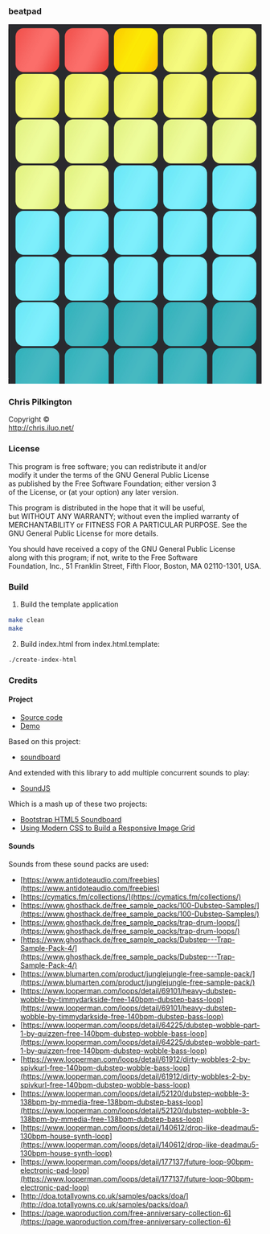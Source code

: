 ### beatpad

![Preview image](readme-image.png)

### Chris Pilkington  
Copyright ©  
http://chris.iluo.net/ 

### License

This program is free software; you can redistribute it and/or  
modify it under the terms of the GNU General Public License  
as published by the Free Software Foundation; either version 3  
of the License, or (at your option) any later version. 

This program is distributed in the hope that it will be useful,  
but WITHOUT ANY WARRANTY; without even the implied warranty of  
MERCHANTABILITY or FITNESS FOR A PARTICULAR PURPOSE.  See the  
GNU General Public License for more details. 

You should have received a copy of the GNU General Public License  
along with this program; if not, write to the Free Software  
Foundation, Inc., 51 Franklin Street, Fifth Floor, Boston, MA  02110-1301, USA.  

### Build

1. Build the template application
```bash
make clean
make
```
2. Build index.html from index.html.template:
```bash
./create-index-html
```

### Credits

#### Project

*   [Source code](https://github.com/pilkch/beatpad)
*   [Demo](https://chris.iluo.net/projects/beatpad)

Based on this project:

*   [soundboard](https://github.com/pilkch/soundboard)

And extended with this library to add multiple concurrent sounds to play:

*   [SoundJS](https://github.com/CreateJS/SoundJS)

Which is a mash up of these two projects:

*   [Bootstrap HTML5 Soundboard](https://github.com/sk33lz/bootstrap-html5-soundboard)
*   [Using Modern CSS to Build a Responsive Image Grid](https://www.sitepoint.com/using-modern-css-to-build-a-responsive-image-grid/)

#### Sounds

Sounds from these sound packs are used:

*   [https://www.antidoteaudio.com/freebies](https://www.antidoteaudio.com/freebies)
*   [https://cymatics.fm/collections/](https://cymatics.fm/collections/)
*   [https://www.ghosthack.de/free_sample_packs/100-Dubstep-Samples/](https://www.ghosthack.de/free_sample_packs/100-Dubstep-Samples/)
*   [https://www.ghosthack.de/free_sample_packs/trap-drum-loops/](https://www.ghosthack.de/free_sample_packs/trap-drum-loops/)
*   [https://www.ghosthack.de/free_sample_packs/Dubstep---Trap-Sample-Pack-4/](https://www.ghosthack.de/free_sample_packs/Dubstep---Trap-Sample-Pack-4/)
*   [https://www.blumarten.com/product/junglejungle-free-sample-pack/](https://www.blumarten.com/product/junglejungle-free-sample-pack/)
*   [https://www.looperman.com/loops/detail/69101/heavy-dubstep-wobble-by-timmydarkside-free-140bpm-dubstep-bass-loop](https://www.looperman.com/loops/detail/69101/heavy-dubstep-wobble-by-timmydarkside-free-140bpm-dubstep-bass-loop)
*   [https://www.looperman.com/loops/detail/64225/dubstep-wobble-part-1-by-quizzen-free-140bpm-dubstep-wobble-bass-loop](https://www.looperman.com/loops/detail/64225/dubstep-wobble-part-1-by-quizzen-free-140bpm-dubstep-wobble-bass-loop)
*   [https://www.looperman.com/loops/detail/61912/dirty-wobbles-2-by-spivkurl-free-140bpm-dubstep-wobble-bass-loop](https://www.looperman.com/loops/detail/61912/dirty-wobbles-2-by-spivkurl-free-140bpm-dubstep-wobble-bass-loop)
*   [https://www.looperman.com/loops/detail/52120/dubstep-wobble-3-138bpm-by-mmedia-free-138bpm-dubstep-bass-loop](https://www.looperman.com/loops/detail/52120/dubstep-wobble-3-138bpm-by-mmedia-free-138bpm-dubstep-bass-loop)
*   [https://www.looperman.com/loops/detail/140612/drop-like-deadmau5-130bpm-house-synth-loop](https://www.looperman.com/loops/detail/140612/drop-like-deadmau5-130bpm-house-synth-loop)
*   [https://www.looperman.com/loops/detail/177137/future-loop-90bpm-electronic-pad-loop](https://www.looperman.com/loops/detail/177137/future-loop-90bpm-electronic-pad-loop)
*   [http://doa.totallyowns.co.uk/samples/packs/doa/](http://doa.totallyowns.co.uk/samples/packs/doa/)
*   [https://page.waproduction.com/free-anniversary-collection-6](https://page.waproduction.com/free-anniversary-collection-6)
